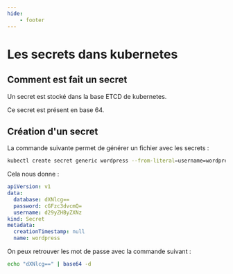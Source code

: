```yaml
---
hide:
    - footer
---
```


# Les secrets dans kubernetes

## Comment est fait un secret

Un secret est stocké dans la base ETCD de kubernetes.

Ce secret est présent en base 64.

## Création d'un secret 

La commande suivante permet de générer un fichier avec les secrets :

```bash
kubectl create secret generic wordpress --from-literal=username=wordpress --from-literal=password=password --from-literal=database=user -o yaml --dry-run=client

```

Cela nous donne :

```yaml
apiVersion: v1
data:
  database: dXNlcg==
  password: cGFzc3dvcmQ=
  username: d29yZHByZXNz
kind: Secret
metadata:
  creationTimestamp: null
  name: wordpress
```

On peux retrouver les mot de passe avec la commande suivant :

```bash 
echo "dXNlcg==" | base64 -d
```